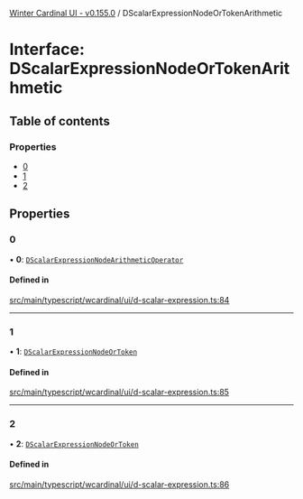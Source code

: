 [Winter Cardinal UI - v0.155.0](../index.md) / DScalarExpressionNodeOrTokenArithmetic

# Interface: DScalarExpressionNodeOrTokenArithmetic

## Table of contents

### Properties

- [0](DScalarExpressionNodeOrTokenArithmetic.md#0)
- [1](DScalarExpressionNodeOrTokenArithmetic.md#1)
- [2](DScalarExpressionNodeOrTokenArithmetic.md#2)

## Properties

### 0

• **0**: [`DScalarExpressionNodeArithmeticOperator`](../index.md#dscalarexpressionnodearithmeticoperator)

#### Defined in

[src/main/typescript/wcardinal/ui/d-scalar-expression.ts:84](https://github.com/winter-cardinal/winter-cardinal-ui/blob/v0.155.0/src/main/typescript/wcardinal/ui/d-scalar-expression.ts#L84)

___

### 1

• **1**: [`DScalarExpressionNodeOrToken`](../index.md#dscalarexpressionnodeortoken)

#### Defined in

[src/main/typescript/wcardinal/ui/d-scalar-expression.ts:85](https://github.com/winter-cardinal/winter-cardinal-ui/blob/v0.155.0/src/main/typescript/wcardinal/ui/d-scalar-expression.ts#L85)

___

### 2

• **2**: [`DScalarExpressionNodeOrToken`](../index.md#dscalarexpressionnodeortoken)

#### Defined in

[src/main/typescript/wcardinal/ui/d-scalar-expression.ts:86](https://github.com/winter-cardinal/winter-cardinal-ui/blob/v0.155.0/src/main/typescript/wcardinal/ui/d-scalar-expression.ts#L86)
